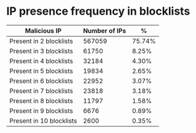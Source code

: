 # IP presence frequency in blocklists
| Malicious IP | Number of IPs | % |
|----|----|----|
| Present in 2 blocklists | 567059 | 75.74% |
| Present in 3 blocklists | 61750 | 8.25% |
| Present in 4 blocklists | 32184 | 4.30% |
| Present in 5 blocklists | 19834 | 2.65% |
| Present in 6 blocklists | 22952 | 3.07% |
| Present in 7 blocklists | 23818 | 3.18% |
| Present in 8 blocklists | 11797 | 1.58% |
| Present in 9 blocklists | 6676 | 0.89% |
| Present in 10 blocklists | 2600 | 0.35% |
